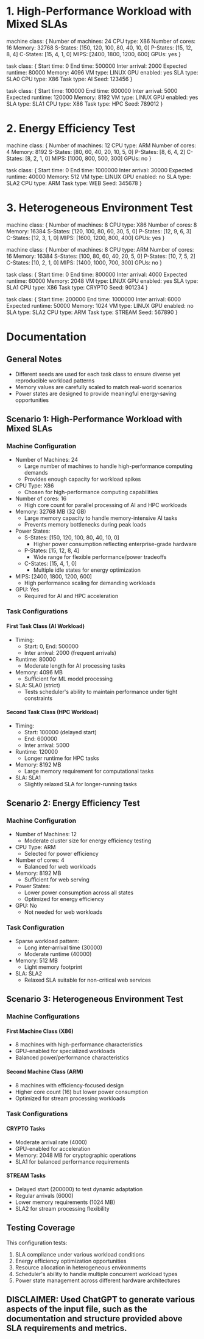 # 1. High-Performance Workload with Mixed SLAs
machine class:
{
    Number of machines: 24
    CPU type: X86
    Number of cores: 16
    Memory: 32768
    S-States: [150, 120, 100, 80, 40, 10, 0]
    P-States: [15, 12, 8, 4]
    C-States: [15, 4, 1, 0]
    MIPS: [2400, 1800, 1200, 600]
    GPUs: yes
}

task class:
{
    Start time: 0
    End time: 500000
    Inter arrival: 2000
    Expected runtime: 80000
    Memory: 4096
    VM type: LINUX
    GPU enabled: yes
    SLA type: SLA0
    CPU type: X86
    Task type: AI
    Seed: 123456
}

task class:
{
    Start time: 100000
    End time: 600000
    Inter arrival: 5000
    Expected runtime: 120000
    Memory: 8192
    VM type: LINUX
    GPU enabled: yes
    SLA type: SLA1
    CPU type: X86
    Task type: HPC
    Seed: 789012
}

# 2. Energy Efficiency Test
machine class:
{
    Number of machines: 12
    CPU type: ARM
    Number of cores: 4
    Memory: 8192
    S-States: [80, 60, 40, 20, 10, 5, 0]
    P-States: [8, 6, 4, 2]
    C-States: [8, 2, 1, 0]
    MIPS: [1000, 800, 500, 300]
    GPUs: no
}

task class:
{
    Start time: 0
    End time: 1000000
    Inter arrival: 30000
    Expected runtime: 40000
    Memory: 512
    VM type: LINUX
    GPU enabled: no
    SLA type: SLA2
    CPU type: ARM
    Task type: WEB
    Seed: 345678
}

# 3. Heterogeneous Environment Test
machine class:
{
    Number of machines: 8
    CPU type: X86
    Number of cores: 8
    Memory: 16384
    S-States: [120, 100, 80, 60, 30, 5, 0]
    P-States: [12, 9, 6, 3]
    C-States: [12, 3, 1, 0]
    MIPS: [1600, 1200, 800, 400]
    GPUs: yes
}

machine class:
{
    Number of machines: 8
    CPU type: ARM
    Number of cores: 16
    Memory: 16384
    S-States: [100, 80, 60, 40, 20, 5, 0]
    P-States: [10, 7, 5, 2]
    C-States: [10, 2, 1, 0]
    MIPS: [1400, 1000, 700, 300]
    GPUs: no
}

task class:
{
    Start time: 0
    End time: 800000
    Inter arrival: 4000
    Expected runtime: 60000
    Memory: 2048
    VM type: LINUX
    GPU enabled: yes
    SLA type: SLA1
    CPU type: X86
    Task type: CRYPTO
    Seed: 901234
}

task class:
{
    Start time: 200000
    End time: 1000000
    Inter arrival: 6000
    Expected runtime: 50000
    Memory: 1024
    VM type: LINUX
    GPU enabled: no
    SLA type: SLA2
    CPU type: ARM
    Task type: STREAM
    Seed: 567890
}

# Documentation

## General Notes
* Different seeds are used for each task class to ensure diverse yet reproducible workload patterns
* Memory values are carefully scaled to match real-world scenarios
* Power states are designed to provide meaningful energy-saving opportunities

## Scenario 1: High-Performance Workload with Mixed SLAs
### Machine Configuration
* Number of Machines: 24
    * Large number of machines to handle high-performance computing demands
    * Provides enough capacity for workload spikes
* CPU Type: X86
    * Chosen for high-performance computing capabilities
* Number of cores: 16
    * High core count for parallel processing of AI and HPC workloads
* Memory: 32768 MB (32 GB)
    * Large memory capacity to handle memory-intensive AI tasks
    * Prevents memory bottlenecks during peak loads
* Power States:
    * S-States: [150, 120, 100, 80, 40, 10, 0]
        * Higher power consumption reflecting enterprise-grade hardware
    * P-States: [15, 12, 8, 4]
        * Wide range for flexible performance/power tradeoffs
    * C-States: [15, 4, 1, 0]
        * Multiple idle states for energy optimization
* MIPS: [2400, 1800, 1200, 600]
    * High performance scaling for demanding workloads
* GPU: Yes
    * Required for AI and HPC acceleration

### Task Configurations
#### First Task Class (AI Workload)
* Timing:
    * Start: 0, End: 500000
    * Inter arrival: 2000 (frequent arrivals)
* Runtime: 80000
    * Moderate length for AI processing tasks
* Memory: 4096 MB
    * Sufficient for ML model processing
* SLA: SLA0 (strict)
    * Tests scheduler's ability to maintain performance under tight constraints

#### Second Task Class (HPC Workload)
* Timing:
    * Start: 100000 (delayed start)
    * End: 600000
    * Inter arrival: 5000
* Runtime: 120000
    * Longer runtime for HPC tasks
* Memory: 8192 MB
    * Large memory requirement for computational tasks
* SLA: SLA1
    * Slightly relaxed SLA for longer-running tasks

## Scenario 2: Energy Efficiency Test
### Machine Configuration
* Number of Machines: 12
    * Moderate cluster size for energy efficiency testing
* CPU Type: ARM
    * Selected for power efficiency
* Number of cores: 4
    * Balanced for web workloads
* Memory: 8192 MB
    * Sufficient for web serving
* Power States:
    * Lower power consumption across all states
    * Optimized for energy efficiency
* GPU: No
    * Not needed for web workloads

### Task Configuration
* Sparse workload pattern:
    * Long inter-arrival time (30000)
    * Moderate runtime (40000)
* Memory: 512 MB
    * Light memory footprint
* SLA: SLA2
    * Relaxed SLA suitable for non-critical web services

## Scenario 3: Heterogeneous Environment Test
### Machine Configurations
#### First Machine Class (X86)
* 8 machines with high-performance characteristics
* GPU-enabled for specialized workloads
* Balanced power/performance characteristics

#### Second Machine Class (ARM)
* 8 machines with efficiency-focused design
* Higher core count (16) but lower power consumption
* Optimized for stream processing workloads

### Task Configurations
#### CRYPTO Tasks
* Moderate arrival rate (4000)
* GPU-enabled for acceleration
* Memory: 2048 MB for cryptographic operations
* SLA1 for balanced performance requirements

#### STREAM Tasks
* Delayed start (200000) to test dynamic adaptation
* Regular arrivals (6000)
* Lower memory requirements (1024 MB)
* SLA2 for stream processing flexibility

## Testing Coverage
This configuration tests:
1. SLA compliance under various workload conditions
2. Energy efficiency optimization opportunities
3. Resource allocation in heterogeneous environments
4. Scheduler's ability to handle multiple concurrent workload types
5. Power state management across different hardware architectures

## DISCLAIMER: Used ChatGPT to generate various aspects of the input file, such as the documentation and structure provided above SLA requirements and metrics.
